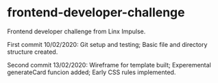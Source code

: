 # frontend-developer-challenge
Frontend developer challenge from Linx Impulse.

First commit 10/02/2020: 
Git setup and testing;
Basic file and directory structure created.

Second commit 13/02/2020:
Wireframe for template built;
Experemental generateCard funcion added;
Early CSS rules implemented.

